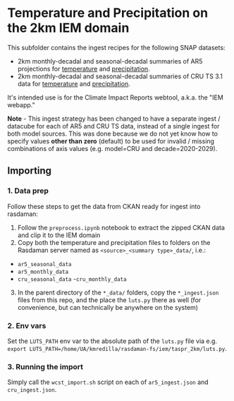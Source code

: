 # Temperature and Precipitation on the 2km IEM domain

This subfolder contains the ingest recipes for the following SNAP datasets:
- 2km monthly-decadal and seasonal-decadal summaries of AR5 projections for [temperature](http://ckan.snap.uaf.edu/dataset/projected-monthly-and-derived-temperature-products-2km-cmip5-ar5) and [precipitation](http://ckan.snap.uaf.edu/dataset/projected-monthly-and-derived-precipitation-products-2km-cmip5-ar5).
- 2km monthly-decadal and seasonal-decadal summaries of CRU TS 3.1 data for [temperature](http://ckan.snap.uaf.edu/dataset/historical-monthly-and-derived-temperature-products-downscaled-from-cru-ts-data-via-the-delta-m) and [precipitation](http://ckan.snap.uaf.edu/dataset/historical-monthly-and-derived-precipitation-products-downscaled-from-cru-ts-data-via-the-delta). 

It's intended use is for the Climate Impact Reports webtool, a.k.a. the "IEM webapp."

**Note** - This ingest strategy has been changed to have a separate ingest / datacube for each of AR5 and CRU TS data, instead of a single ingest for both model sources. This was done because we do not yet know how to specify values **other than zero** (default) to be used for invalid / missing combinations of axis values (e.g. model=CRU and decade=2020-2029).

## Importing

### 1. Data prep

Follow these steps to get the data from CKAN ready for ingest into rasdaman:

1. Follow the `preprocess.ipynb` notebook to extract the zipped CKAN data and clip it to the IEM domain
2. Copy both the temperature and precipitation files to folders on the Rasdaman server named as `<source>_<summary type>_data/`, i.e.:
- `ar5_seasonal_data`
- `ar5_monthly_data`
- `cru_seasonal_data`
-`cru_monthly_data`
3. In the parent directory of the `*_data/` folders, copy the `*_ingest.json` files from this repo, and the place the `luts.py` there as well (for convenience, but can technically be anywhere on the system)

### 2. Env vars

Set the `LUTS_PATH` env var to the absolute path of the `luts.py` file via e.g. `export LUTS_PATH=/home/UA/kmredilla/rasdaman-fs/iem/taspr_2km/luts.py`.

### 3. Running the import

Simply call the `wcst_import.sh` script on each of `ar5_ingest.json` and `cru_ingest.json`.
